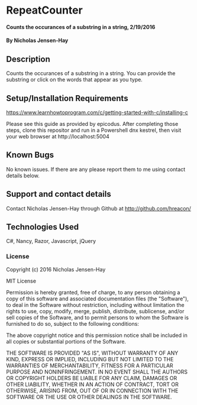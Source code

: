 # RepeatCounter

#### Counts the occurances of a substring in a string, 2/19/2016

#### By Nicholas Jensen-Hay

## Description

Counts the occurances of a substring in a string. You can provide the substring or click on the words that appear as you type. 

## Setup/Installation Requirements

https://www.learnhowtoprogram.com/c/getting-started-with-c/installing-c

Please see this guide as provided by epicodus. After completing those steps, clone this repositor and run in a Powershell dnx kestrel, then visit your web browser at
http://localhost:5004

## Known Bugs

No known issues. If there are any please report them to me using contact details below.

## Support and contact details

Contact Nicholas Jensen-Hay through Github at http://github.com/hreacon/

## Technologies Used

C#, Nancy, Razor, Javascript, jQuery

### License

Copyright (c) 2016 Nicholas Jensen-Hay

MIT License

Permission is hereby granted, free of charge, to any person obtaining a copy of this software and associated documentation files (the "Software"), to deal in the Software without restriction, including without limitation the rights to use, copy, modify, merge, publish, distribute, sublicense, and/or sell copies of the Software, and to permit persons to whom the Software is furnished to do so, subject to the following conditions:

The above copyright notice and this permission notice shall be included in all copies or substantial portions of the Software.

THE SOFTWARE IS PROVIDED "AS IS", WITHOUT WARRANTY OF ANY KIND, EXPRESS OR IMPLIED, INCLUDING BUT NOT LIMITED TO THE WARRANTIES OF MERCHANTABILITY, FITNESS FOR A PARTICULAR PURPOSE AND NONINFRINGEMENT. IN NO EVENT SHALL THE AUTHORS OR COPYRIGHT HOLDERS BE LIABLE FOR ANY CLAIM, DAMAGES OR OTHER LIABILITY, WHETHER IN AN ACTION OF CONTRACT, TORT OR OTHERWISE, ARISING FROM, OUT OF OR IN CONNECTION WITH THE SOFTWARE OR THE USE OR OTHER DEALINGS IN THE SOFTWARE.
